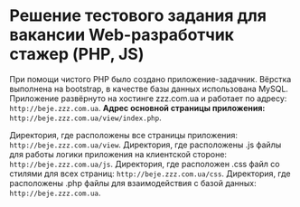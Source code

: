 # Решение тестового задания для вакансии Web-разработчик стажер (PHP, JS)

При помощи чистого PHP было создано приложение-задачник. Вёрстка выполнена на bootstrap, в качестве базы данных использована MySQL.
Приложение развёрнуто на хостинге zzz.com.ua и работает по адресу: `http://beje.zzz.com.ua`.
**Адрес основной страницы приложения:** `http://beje.zzz.com.ua/view/index.php`.

Директория, где расположены все страницы приложения: `http://beje.zzz.com.ua/view`.
Директория, где расположены .js файлы для работы логики приложения на клиентской стороне: `http://beje.zzz.com.ua/js`.
Директория, где расположен .css файл со стилями для всех страниц: `http://beje.zzz.com.ua/css`.
Директория, где расположены .php файлы для взаимодействия с базой данных: `http://beje.zzz.com.ua`.
